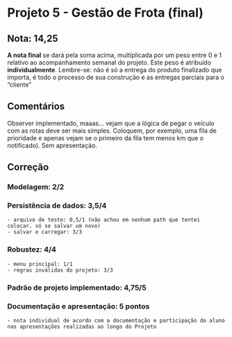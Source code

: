 # Projeto 5 - Gestão de Frota (final)

## Nota:  14,25

**A nota final** se dará pela soma acima, multiplicada por um peso entre 0 e 1 relativo ao acompanhamento semanal do projeto. Este peso é atribuído **individualmente**. Lembre-se: não é só a entrega do produto finalizado que importa, é todo o processo de sua construção e as entregas parciais para o “cliente”
	
## Comentários
Observer implementado, maaas... vejam que a lógica de pegar o veículo com as rotas deve ser mais simples. Coloquem, por exemplo, uma fila de prioridade e apenas vejam se o primeiro da fila tem menos km que o notificado).
Sem apresentação.		

## Correção

### Modelagem: 2/2   
	
	
### Persistência de dados: 3,5/4   
	- arquivo de teste: 0,5/1 (não achou em nenhum path que tentei colocar. só se salvar um novo)
	- salvar e carregar: 3/3 

### Robustez: 4/4
	- menu principal: 1/1
	- regras inválidas do projeto: 3/3 
	
### Padrão de projeto implementado: 4,75/5
	
	
### Documentação e apresentação:  5 pontos
	- nota individual de acordo com a documentação e participação do aluno nas apresentações realizadas ao longo do Projeto

